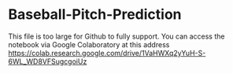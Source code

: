 ﻿# Baseball-Pitch-Prediction
This file is too large for Github to fully support. You can access the notebook via Google Colaboratory at this address https://colab.research.google.com/drive/1VaHWXq2yYuH-S-6WL_WD8VFSugcgoiUz
